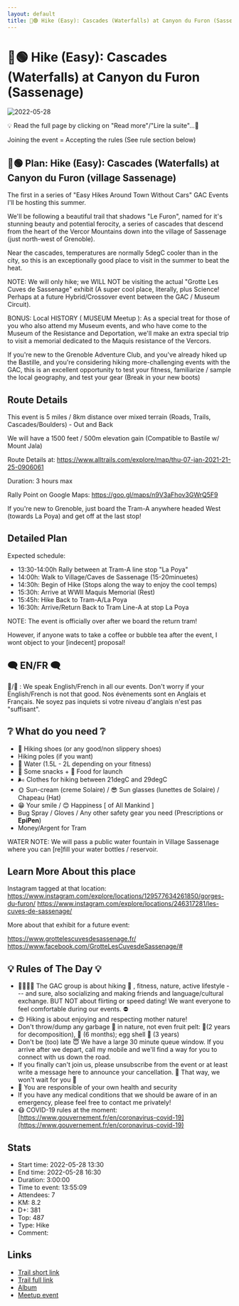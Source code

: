 ```yaml
---
layout: default
title: 🥾🟢 Hike (Easy): Cascades (Waterfalls) at Canyon du Furon (Sassenage)
---
```


# 🥾🟢 Hike (Easy): Cascades (Waterfalls) at Canyon du Furon (Sassenage)

![2022-05-28](../img/orig/2022-05-28.jpg)

💡 Read the full page by clicking on "Read more"/"Lire la suite"...💜

Joining the event = Accepting the rules (See rule section below)

##  🥾🟢 Plan: Hike (Easy): Cascades (Waterfalls) at Canyon du Furon (village Sassenage) 

The first in a series of "Easy Hikes Around Town Without Cars" GAC Events I'll be hosting this summer.

We'll be following a beautiful trail that shadows "Le Furon", named for it's stunning beauty and potential ferocity, a series of cascades that descend from the heart of the Vercor Mountains down into the village of Sassenage (just north-west of Grenoble).

Near the cascades, temperatures are normally 5degC cooler than in the city, so this is an exceptionally good place to visit in the summer to beat the heat.

NOTE: We will only hike; we WILL NOT be visiting the actual "Grotte Les Cuves de Sassenage" exhibit (A super cool place, literally, plus Science! Perhaps at a future Hybrid/Crossover event between the GAC / Museum Circuit).

BONUS: Local HISTORY ( MUSEUM Meetup ): As a special treat for those of you who also attend my Museum events, and who have come to the Museum of the Resistance and Deportation, we'll make an extra special trip to visit a memorial dedicated to the Maquis resistance of the Vercors.

If you're new to the Grenoble Adventure Club, and you've already hiked up the Bastille, and you're considering hiking more-challenging events with the GAC, this is an excellent opportunity to test your fitness, familiarize / sample the local geography, and test your gear (Break in your new boots)

##  Route Details 

This event is 5 miles / 8km distance over mixed terrain (Roads, Trails, Cascades/Boulders) - Out and Back

We will have a 1500 feet / 500m elevation gain (Compatible to Bastile w/ Mount Jala)

Route Details at: https://www.alltrails.com/explore/map/thu-07-jan-2021-21-25-0906061

Duration: 3 hours max

Rally Point on Google Maps: https://goo.gl/maps/n9V3aFhov3GWrQ5F9

If you're new to Grenoble, just board the Tram-A anywhere headed West (towards La Poya) and get off at the last stop!

##  Detailed Plan 

Expected schedule:

* 13:30-14:00h Rally between at Tram-A line stop "La Poya"
* 14:00h: Walk to Village/Caves de Sassenage (15-20minuetes)
* 14:30h: Begin of Hike (Stops along the way to enjoy the cool temps)
* 15:30h: Arrive at WWII Maquis Memorial (Rest)
* 15:45h: Hike Back to Tram-A/La Poya
* 16:30h: Arrive/Return Back to Tram Line-A at stop La Poya

NOTE: The event is officially over after we board the return tram!

However, if anyone wats to take a coffee or bubble tea after the event, I wont object to your [indecent] proposal!

##  🗨️ EN/FR 🗨️ 

🦅/🐓 : We speak English/French in all our events. Don't worry if your English/French is not that good. Nos évènements sont en Anglais et Français. Ne soyez pas inquiets si votre niveau d'anglais n'est pas "suffisant".

##  ❔ What do you need ❔ 

* 🥾 Hiking shoes (or any good/non slippery shoes)
* Hiking poles (if you want)
* 🧃 Water (1.5L - 2L depending on your fitness)
* 🍫 Some snacks + 🥗 Food for launch
* 🌬 Clothes for hiking between 21degC and 29degC
* 🌞 Sun-cream (creme Solaire) / 😎 Sun glasses (lunettes de Solaire) / Chapeau (Hat)
* 😁 Your smile / 😊 Happiness [ of All Mankind ]
* Bug Spray / Gloves / Any other safety gear you need (Prescriptions or **EpiPen**)
* Money/Argent for Tram

WATER NOTE: We will pass a public water fountain in Village Sassenage where you can [re]fill your water bottles / reservoir.

##  Learn More About this place 

Instagram tagged at that location:
https://www.instagram.com/explore/locations/129577634261850/gorges-du-furon/
https://www.instagram.com/explore/locations/246317281/les-cuves-de-sassenage/

More about that exhibit for a future event:

https://www.grottelescuvesdesassenage.fr/
https://www.facebook.com/GrotteLesCuvesdeSassenage/#

##  💡 Rules of The Day 💡 

* 🚶‍♀️🚶‍♂️ The GAC group is about hiking 🥾 , fitness, nature, active lifestyle --- and sure, also socializing and making friends and language/cultural exchange. BUT NOT about flirting or speed dating! We want everyone to feel comfortable during our events. ⛔
* 😍 Hiking is about enjoying and respecting mother nature!
* Don't throw/dump any garbage 🚮 in nature, not even fruit pelt: 🍌(2 years for decomposition), 🍊 (6 months); egg shell 🥚 (3 years)
* Don't be (too) late 😇 We have a large 30 minute queue window. If you arrive after we depart, call my mobile and we'll find a way for you to connect with us down the road.
* If you finally can't join us, please unsubscribe from the event or at least write a message here to announce your cancellation. 💜 That way, we won't wait for you 💜
* 💟 You are responsible of your own health and security
* If you have any medical conditions that we should be aware of in an emergency, please feel free to contact me privately!
* 😷 COVID-19 rules at the moment: [https://www.gouvernement.fr/en/coronavirus-covid-19](https://www.gouvernement.fr/en/coronavirus-covid-19)

## Stats

- Start time: 2022-05-28 13:30
- End time: 2022-05-28 16:30
- Duration: 3:00:00
- Time to event: 13:55:09
- Attendees: 7
- KM: 8.2
- D+: 381
- Top: 487
- Type: Hike
- Comment: 

## Links

- [Trail short link](https://s.42l.fr/r3aMEm6A)
- [Trail full link]()
- [Album](https://binnette.github.io/GacImg2022/2022-05-28-🥾🟢-Hike-Easy-Cascades-Waterfalls-at-Le-Furon-Cuves-Caves-de-Sassenage.html)
- [Meetup event](https://www.meetup.com/grenoble-adventure-club-english-french/events/286190368/)
